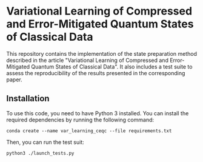 # Variational Learning of Compressed and Error-Mitigated Quantum States of Classical Data

This repository contains the implementation of the state preparation method described in the article "Variational Learning of Compressed and Error-Mitigated Quantum States of Classical Data". It also includes a test suite to assess the reproducibility of the results presented in the corresponding paper.

## Installation

To use this code, you need to have Python 3 installed. You can install the required dependencies by running the following command:
```
conda create --name var_learning_ceqc --file requirements.txt
```

Then, you can run the test suit:

```
python3 ./launch_tests.py
```